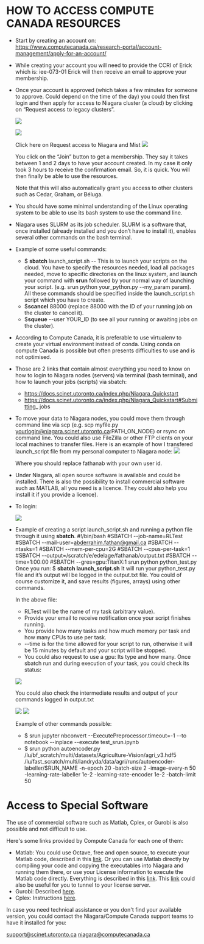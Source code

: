 # HOW TO ACCESS COMPUTE CANADA RESOURCES

- Start by creating an account on:
https://www.computecanada.ca/research-portal/account-management/apply-for-an-account/
- While creating your account you will need to provide the CCRI of Erick which is:
iee-073-01
Erick will then receive an email to approve your membership.
- Once your account is approved (which takes a few minutes for someone to approve.
Could depend on the time of the day) you could then first login and then apply for access to Niagara cluster (a cloud) by clicking on “Request access to legacy clusters”.

    ![](Picture1.png)

    ![](Picture2.png)

    Click here on Request access to Niagara and Mist
      ![](Picture3.png)

    You click on the “Join” button to get a membership.
    They say it takes between 1 and 2 days to have your account created. In my case it only took 3 hours to receive the confirmation email. So, it is quick.
    You will then finally be able to use the resources.
    
    Note that this will also automatically grant you access to other clusters such as Cedar, Graham, or Béluga.

- You should have some minimal understanding of the Linux operating system to be able to use its bash system to use the command line.

- Niagara uses SLURM as its job scheduler. SLURM is a software that, once installed (already installed and you don’t have to install it), enables several other commands on the bash terminal. 

- Example of some useful commands:
    - $ **sbatch** launch_script.sh -- This is to launch your scripts on the cloud. You have to specify the resources needed, load all packages needed, move to specific directories on the linux system, and launch your command with **srun** followed by your normal way of launching your script. (e.g. srun python your_python.py --my_param param). All these commands should be specified inside the launch_script.sh script which you have to create.
    - $**scancel** 88000 (replace 88000 with the ID of your running job on the cluster to cancel it).
    - $**squeue** --user YOUR_ID (to see all your running or awaiting jobs on the cluster).
    
- According to Compute Canada, it is preferable to use virtualenv to create your virtual environment instead of conda. Using conda on compute Canada is possible but often presents difficulties to use and is not optimised.
- Those are 2 links that contain almost everything you need to know on how to login to Niagara nodes (servers) via terminal (bash terminal), and how to launch your jobs (scripts) via sbatch:
    - https://docs.scinet.utoronto.ca/index.php/Niagara_Quickstart
    - https://docs.scinet.utoronto.ca/index.php/Niagara_Quickstart#Submitting_
jobs
- To move your data to Niagara nodes, you could move them through command line via scp (e.g. scp myfile.py yourlogin@niagara.scinet.utoronto.ca:PATH_ON_NODE) or rsync on command line. You could also use FileZilla or other FTP clients on your local machines to transfer files.
Here is an example of how I transfered launch_script file from my personal computer to Niagara node:
    ![](Picture4.png)

    Where you should replace fathanab with your own user id.
- Under Niagara, all open source software is available and could be installed. There is
also the possibility to install commercial software such as MATLAB, all you need is a licence. They could also help you install it if you provide a licence).
- To login:

    ![](Picture5.png)
    
- Example of creating a script launch_script.sh and running a python file through it using **sbatch**.
#!/bin/bash
#SBATCH --job-name=RLTest
#SBATCH --mail-user=abderrahim.fathan@gmail.ca #SBATCH --ntasks=1
#SBATCH --mem-per-cpu=2G
#SBATCH --cpus-per-task=1
#SBATCH --output=/scratch/e/edelage/fathanab/output.txt #SBATCH --time=1:00:00
#SBATCH --gres=gpu:TitanX:1
srun python python_test.py
Once you run: $ **sbatch launch_script.sh**
It will run your python_test.py file and it’s output will be logged in the output.txt file. You could of course customize it, and save results (figures, arrays) using other commands.

    In the above file:
    - RLTest will be the name of my task (arbitrary value).
    - Provide your email to receive notification once your script finishes running.
    - You provide how many tasks and how much memory per task and how many CPUs to use per task.
    - --time is for the time allowed for your script to run, otherwise it will be 15 minutes by default and your script will be stopped.
    - You could also request to use a gpu: Its type and how many.
    Once sbatch run and during execution of your task, you could check its status:
    
    ![](Picture6.png)
    
    You could also check the intermediate results and output of your commands logged in output.txt
    
    ![](Picture7.png)
    ![](Picture8.png)
    
    Example of other commands possible:
    - $ srun jupyter nbconvert --ExecutePreprocessor.timeout=-1 --to notebook --inplace --execute test_srun.ipynb
    - $ srun python autoencoder.py
/lu/bf_scratch/multi/datasets/Agriculture-Vision/agri_v3.hdf5 /lu/fast_scratch/multi/landryda/data/agri/runs/autoencoder-labeller/$RUN_NAME -n-epoch 20 -batch-size 2 -image-every-n 50 -learning-rate-labeller 1e-2 -learning-rate-encoder 1e-2 -batch-limit 50


# Access to Special Software

The use of commercial software such as Matlab, Cplex, or Gurobi is also possible and not difficult to use.

Here's some links provided by Compute Canada for each one of them:
- Matlab: You could use Octave, free and open source, to execute your Matlab code, described in this [link](https://docs.scinet.utoronto.ca/index.php/Octave). Or you can use Matlab directly by compiling your code and copying the executables into Niagara and running them there, or use your License information to execute the Matlab code directly. Everything is described in this [link](https://docs.scinet.utoronto.ca/index.php/MATLAB). This [link](https://docs.scinet.utoronto.ca/index.php/SSH_Tunneling) could also be useful for you to tunnel to your license server.
- Gurobi: Described [here](https://docs.scinet.utoronto.ca/index.php/Gurobi).
- Cplex: Instructions [here](https://docs.computecanada.ca/wiki/CPLEX/en).

In case you need technical assistance or you don't find your available version, you could contact the Niagara/Compute Canada support teams to have it installed for you: 

support@scinet.utoronto.ca
niagara@computecanada.ca

